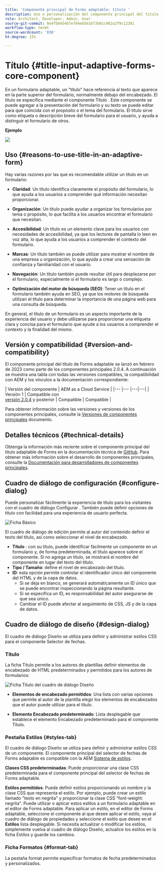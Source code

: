 ```yaml
---
title: 'Componente principal de Forms adaptable: título '
description: Uso o personalización del componente principal del título adaptable de Forms.
role: Architect, Developer, Admin, User
source-git-commit: 0e4fb8454b7ef84eb5b1b73b01c982a2f9c12381
workflow-type: tm+mt
source-wordcount: '836'
ht-degree: 15%

---
```



# Título {#title-input-adaptive-forms-core-component}

En un formulario adaptable, un &quot;título&quot; hace referencia al texto que aparece en la parte superior del formulario, normalmente debajo del encabezado. El título se especifica mediante el componente Título . Este componente se puede agregar a la presentación del formulario y su texto se puede editar para que coincida con el propósito o el tema del formulario. El título sirve como etiqueta o descripción breve del formulario para el usuario, y ayuda a distinguir el formulario de otros.

**Ejemplo**

![](/help/adaptive-forms/assets/title.png)

## Uso {#reasons-to-use-title-in-an-adaptive-form}

Hay varias razones por las que es recomendable utilizar un título en un formulario:

* **Claridad**: Un título identifica claramente el propósito del formulario, lo que ayuda a los usuarios a comprender qué información necesitan proporcionar.

* **Organización**: Un título puede ayudar a organizar los formularios por tema o propósito, lo que facilita a los usuarios encontrar el formulario que necesitan.

* **Accesibilidad**: Un título es un elemento clave para los usuarios con necesidades de accesibilidad, ya que los lectores de pantalla lo leen en voz alta, lo que ayuda a los usuarios a comprender el contexto del formulario.

* **Marcas**: Un título también se puede utilizar para mostrar el nombre de una empresa u organización, lo que ayuda a crear una sensación de confianza y familiaridad con el usuario.

* **Navegación**: Un título también puede resultar útil para desplazarse por el formulario, especialmente si el formulario es largo o complejo.

* **Optimización del motor de búsqueda (SEO)**: Tener un título en el formulario también ayuda en SEO, ya que los motores de búsqueda utilizan el título para determinar la importancia de una página web para una consulta de búsqueda.

En general, el título de un formulario es un aspecto importante de la experiencia del usuario y debe utilizarse para proporcionar una etiqueta clara y concisa para el formulario que ayude a los usuarios a comprender el contexto y la finalidad del mismo.

## Versión y compatibilidad {#version-and-compatibility}

El componente principal del título de Forms adaptable se lanzó en febrero de 2023 como parte de los componentes principales 2.0.4. A continuación se muestra una tabla con todas las versiones compatibles, la compatibilidad con AEM y los vínculos a la documentación correspondiente:

| Versión del componente | AEM as a Cloud Service |
|--- |--- |---|---|
| Versión 1 | Compatible  con<br>[versión 2.0.4](/help/versions.md) y posterior | Compatible | Compatible |

Para obtener información sobre las versiones y versiones de los componentes principales, consulte la [Versiones de componentes principales](/help/versions.md) documento.

<!-- ## Sample Component Output {#sample-component-output}

To experience the Accordion Component as well as see examples of its configuration options as well as HTML and JSON output, visit the [Component Library](https://adobe.com/go/aem_cmp_library_accordion). -->


## Detalles técnicos {#technical-details}

Obtenga la información más reciente sobre el componente principal del título adaptable de Forms en la documentación técnica de [GitHub](https://github.com/adobe/aem-core-forms-components/tree/master/ui.af.apps/src/main/content/jcr_root/apps/core/fd/components/form/title/v1/title). Para obtener más información sobre el desarrollo de componentes principales, consulte la [Documentación para desarrolladores de componentes principales](/help/developing/overview.md).

## Cuadro de diálogo de configuración {#configure-dialog}

Puede personalizar fácilmente la experiencia de título para los visitantes con el cuadro de diálogo Configurar . También puede definir opciones de título con facilidad para una experiencia de usuario perfecta.

![Ficha Básico](/help/adaptive-forms/assets/title_properties.png)

El cuadro de diálogo de edición permite al autor del contenido definir el texto del título, así como seleccionar el nivel de encabezado.

* **Título** : con su título, puede identificar fácilmente un componente en un formulario y, de forma predeterminada, el título aparece sobre el componente. Si no agrega un título, se mostrará el nombre del componente en lugar del texto del título.
* **Tipo / Tamaño**: define el nivel de encabezado del título.
* **ID**: esta opción permite controlar el identificador único del componente del HTML y de la capa de datos.
   * Si se deja en blanco, se generará automáticamente un ID único que se puede encontrar inspeccionando la página resultante.
   * Si se especifica un ID, es responsabilidad del autor asegurarse de que sea único.
   * Cambiar el ID puede afectar al seguimiento de CSS, JS y de la capa de datos.

## Cuadro de diálogo de diseño {#design-dialog}

El cuadro de diálogo Diseño se utiliza para definir y administrar estilos CSS para el componente Selector de fechas.

### Título

La ficha Título permite a los autores de plantillas definir elementos de encabezado de HTML predeterminados y permitidos para los autores de formularios:

![Ficha Título del cuadro de diálogo Diseño](/help/assets/accordion-design-properties.png)

* **Elementos de encabezado permitidos**: Una lista con varias opciones que permite al autor de la plantilla elegir los elementos de encabezados que el autor puede utilizar para el título.

* **Elemento Encabezado predeterminado**: Lista desplegable que establece el elemento Encabezado predeterminado para el componente Título.


### Pestaña Estilos {#styles-tab}

El cuadro de diálogo Diseño se utiliza para definir y administrar estilos CSS de un componente. El componente principal del selector de fechas de Forms adaptable es compatible con la AEM [Sistema de estilos](/help/get-started/authoring.md#component-styling).

**Clases CSS predeterminadas**: Puede proporcionar una clase CSS predeterminada para el componente principal del selector de fechas de Forms adaptable.

**Estilos permitidos**: Puede definir estilos proporcionando un nombre y la clase CSS que representa el estilo. Por ejemplo, puede crear un estilo llamado &quot;texto en negrita&quot; y proporcionar la clase CSS &quot;font-weight: negrita&quot;. Puede utilizar o aplicar estos estilos a un formulario adaptable en el editor de Forms adaptable. Para aplicar un estilo, en el editor de Forms adaptable, seleccione el componente al que desee aplicar el estilo, vaya al cuadro de diálogo de propiedades y seleccione el estilo que desee en el **Estilos** lista desplegable. Si necesita actualizar o modificar los estilos, simplemente vuelva al cuadro de diálogo Diseño, actualice los estilos en la ficha Estilos y guarde los cambios.

### Ficha Formatos {#format-tab}

La pestaña format permite especificar formatos de fecha predeterminados y personalizados.

